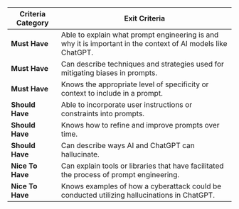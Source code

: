 | **Criteria Category** | **Exit Criteria**                                                                                     |
|-----------------------|-----------------------------------------------------------------------------------------------------|
| **Must Have**         | Able to explain what prompt engineering is and why it is important in the context of AI models like ChatGPT. |
| **Must Have**         | Can describe techniques and strategies used for mitigating biases in prompts.                       |
| **Must Have**         | Knows the appropriate level of specificity or context to include in a prompt.                       |
| **Should Have**       | Able to incorporate user instructions or constraints into prompts.                                  |
| **Should Have**       | Knows how to refine and improve prompts over time.                                                 |
| **Should Have**       | Can describe ways AI and ChatGPT can hallucinate.                                                  |
| **Nice To Have**      | Can explain tools or libraries that have facilitated the process of prompt engineering.             |
| **Nice To Have**      | Knows examples of how a cyberattack could be conducted utilizing hallucinations in ChatGPT.         |